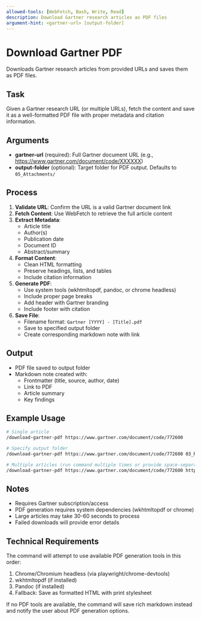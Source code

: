 ```yaml
---
allowed-tools: [WebFetch, Bash, Write, Read]
description: Download Gartner research articles as PDF files
argument-hint: <gartner-url> [output-folder]
---
```


# Download Gartner PDF

Downloads Gartner research articles from provided URLs and saves them as PDF files.

## Task

Given a Gartner research URL (or multiple URLs), fetch the content and save it as a well-formatted PDF file with proper metadata and citation information.

## Arguments

- **gartner-url** (required): Full Gartner document URL (e.g., https://www.gartner.com/document/code/XXXXXX)
- **output-folder** (optional): Target folder for PDF output. Defaults to `05_Attachments/`

## Process

1. **Validate URL**: Confirm the URL is a valid Gartner document link
2. **Fetch Content**: Use WebFetch to retrieve the full article content
3. **Extract Metadata**:
   - Article title
   - Author(s)
   - Publication date
   - Document ID
   - Abstract/summary
4. **Format Content**:
   - Clean HTML formatting
   - Preserve headings, lists, and tables
   - Include citation information
5. **Generate PDF**:
   - Use system tools (wkhtmltopdf, pandoc, or chrome headless)
   - Include proper page breaks
   - Add header with Gartner branding
   - Include footer with citation
6. **Save File**:
   - Filename format: `Gartner [YYYY] - [Title].pdf`
   - Save to specified output folder
   - Create corresponding markdown note with link

## Output

- PDF file saved to output folder
- Markdown note created with:
  - Frontmatter (title, source, author, date)
  - Link to PDF
  - Article summary
  - Key findings

## Example Usage

```bash
# Single article
/download-gartner-pdf https://www.gartner.com/document/code/772600

# Specify output folder
/download-gartner-pdf https://www.gartner.com/document/code/772600 03_Resources/Gartner/

# Multiple articles (run command multiple times or provide space-separated URLs)
/download-gartner-pdf https://www.gartner.com/document/code/772600 https://www.gartner.com/document/code/347617
```

## Notes

- Requires Gartner subscription/access
- PDF generation requires system dependencies (wkhtmltopdf or chrome)
- Large articles may take 30-60 seconds to process
- Failed downloads will provide error details

## Technical Requirements

The command will attempt to use available PDF generation tools in this order:
1. Chrome/Chromium headless (via playwright/chrome-devtools)
2. wkhtmltopdf (if installed)
3. Pandoc (if installed)
4. Fallback: Save as formatted HTML with print stylesheet

If no PDF tools are available, the command will save rich markdown instead and notify the user about PDF generation options.
